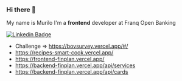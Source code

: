### Hi there 👋

My name is Murilo
I'm a **frontend** developer at Franq Open Banking

[![Linkedin Badge](https://img.shields.io/badge/-Murilo%20Alves-41b883?style=flat-square&logo=Linkedin&logoColor=35495E&link=https://www.linkedin.com/in/murilo-de-barros-alves/)](https://www.linkedin.com/in/murilo-de-barros-alves/) 


- Challenge => https://bovsurvey.vercel.app/#/
- https://recipes-smart-cook.vercel.app/
- https://frontend-finplan.vercel.app/
- https://backend-finplan.vercel.app/api/services
- https://backend-finplan.vercel.app/api/cards

<!--
**mbalves1/mbalves1** is a ✨ _special_ ✨ repository because its `README.md` (this file) appears on your GitHub profile.

Here are some ideas to get you started:

- 🔭 I’m currently working on ...
- 🌱 I’m currently learning ...
- 👯 I’m looking to collaborate on ...
- 🤔 I’m looking for help with ...
- 💬 Ask me about ...
- 📫 How to reach me: ...
- 😄 Pronouns: ...
- ⚡ Fun fact: ...
-->
